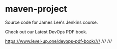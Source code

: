 # maven-project
Source code for James Lee's Jenkins course.

Check out our Latest DevOps PDF book.

https://www.level-up.one/devops-pdf-book////
///
///
